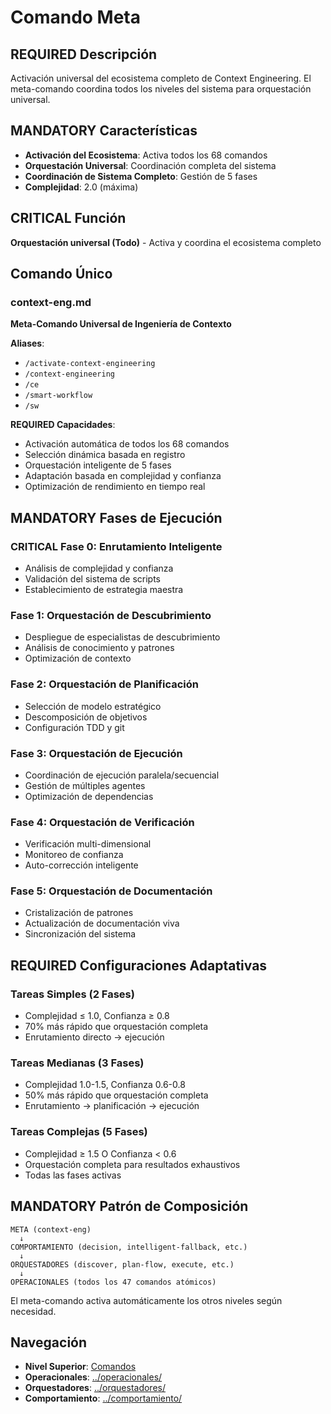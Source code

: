 # Comando Meta

## REQUIRED Descripción
Activación universal del ecosistema completo de Context Engineering. El meta-comando coordina todos los niveles del sistema para orquestación universal.

## MANDATORY Características
- **Activación del Ecosistema**: Activa todos los 68 comandos
- **Orquestación Universal**: Coordinación completa del sistema
- **Coordinación de Sistema Completo**: Gestión de 5 fases
- **Complejidad**: 2.0 (máxima)

## CRITICAL Función
**Orquestación universal (Todo)** - Activa y coordina el ecosistema completo

## Comando Único

### context-eng.md
**Meta-Comando Universal de Ingeniería de Contexto**

**Aliases**: 
- `/activate-context-engineering`
- `/context-engineering`
- `/ce`
- `/smart-workflow`
- `/sw`

**REQUIRED Capacidades**:
- Activación automática de todos los 68 comandos
- Selección dinámica basada en registro
- Orquestación inteligente de 5 fases
- Adaptación basada en complejidad y confianza
- Optimización de rendimiento en tiempo real

## MANDATORY Fases de Ejecución

### CRITICAL Fase 0: Enrutamiento Inteligente
- Análisis de complejidad y confianza
- Validación del sistema de scripts
- Establecimiento de estrategia maestra

### Fase 1: Orquestación de Descubrimiento
- Despliegue de especialistas de descubrimiento
- Análisis de conocimiento y patrones
- Optimización de contexto

### Fase 2: Orquestación de Planificación
- Selección de modelo estratégico
- Descomposición de objetivos
- Configuración TDD y git

### Fase 3: Orquestación de Ejecución
- Coordinación de ejecución paralela/secuencial
- Gestión de múltiples agentes
- Optimización de dependencias

### Fase 4: Orquestación de Verificación
- Verificación multi-dimensional
- Monitoreo de confianza
- Auto-corrección inteligente

### Fase 5: Orquestación de Documentación
- Cristalización de patrones
- Actualización de documentación viva
- Sincronización del sistema

## REQUIRED Configuraciones Adaptativas

### Tareas Simples (2 Fases)
- Complejidad ≤ 1.0, Confianza ≥ 0.8
- 70% más rápido que orquestación completa
- Enrutamiento directo → ejecución

### Tareas Medianas (3 Fases)
- Complejidad 1.0-1.5, Confianza 0.6-0.8
- 50% más rápido que orquestación completa
- Enrutamiento → planificación → ejecución

### Tareas Complejas (5 Fases)
- Complejidad ≥ 1.5 O Confianza < 0.6
- Orquestación completa para resultados exhaustivos
- Todas las fases activas

## MANDATORY Patrón de Composición
```text
META (context-eng)
  ↓
COMPORTAMIENTO (decision, intelligent-fallback, etc.)
  ↓
ORQUESTADORES (discover, plan-flow, execute, etc.)
  ↓
OPERACIONALES (todos los 47 comandos atómicos)
```

El meta-comando activa automáticamente los otros niveles según necesidad.

## Navegación
- **Nivel Superior**: [Comandos](../)
- **Operacionales**: [../operacionales/](../operacionales/)
- **Orquestadores**: [../orquestadores/](../orquestadores/)
- **Comportamiento**: [../comportamiento/](../comportamiento/)